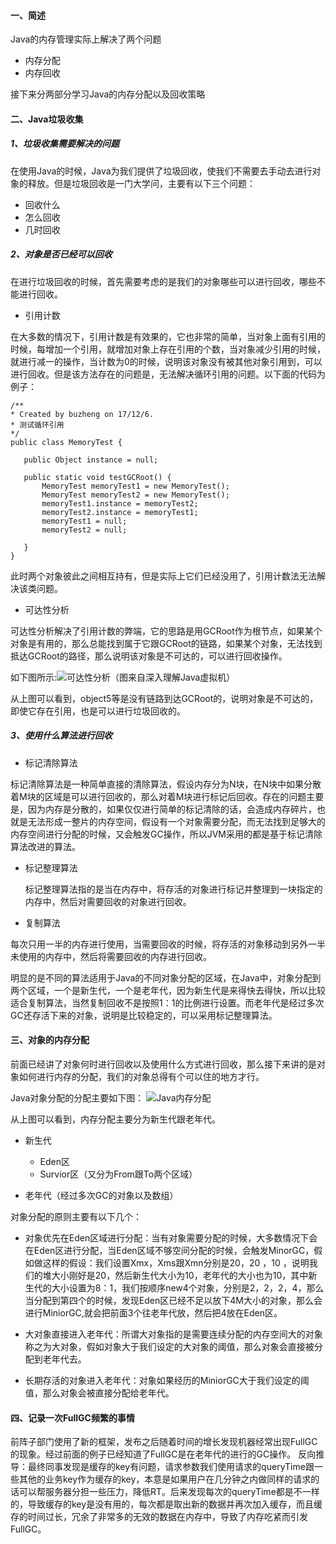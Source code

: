 #### 一、简述
  Java的内存管理实际上解决了两个问题
  
  - 内存分配
  - 内存回收
  
  接下来分两部分学习Java的内存分配以及回收策略
  
#### 二、Java垃圾收集

##### 1、垃圾收集需要解决的问题
  
   在使用Java的时候，Java为我们提供了垃圾回收，使我们不需要去手动去进行对象的释放。但是垃圾回收是一门大学问，主要有以下三个问题：
   
   - 回收什么
   - 怎么回收
   - 几时回收
   
##### 2、对象是否已经可以回收
    
   在进行垃圾回收的时候，首先需要考虑的是我们的对象哪些可以进行回收，哪些不能进行回收。
   
   - 引用计数
   
   在大多数的情况下，引用计数是有效果的，它也非常的简单，当对象上面有引用的时候，每增加一个引用，就增加对象上存在引用的个数，当对象减少引用的时候，就进行减一的操作，当计数为0的时候，说明该对象没有被其他对象引用到，可以进行回收。但是该方法存在的问题是，无法解决循环引用的问题。以下面的代码为例子：
   
 ```
 /**
 * Created by buzheng on 17/12/6.
 * 测试循环引用
 */
public class MemoryTest {

    public Object instance = null;

    public static void testGCRoot() {
        MemoryTest memoryTest1 = new MemoryTest();
        MemoryTest memoryTest2 = new MemoryTest();
        memoryTest1.instance = memoryTest2;
        memoryTest2.instance = memoryTest1;
        memoryTest1 = null;
        memoryTest2 = null;
       
    }
}
 ```
  此时两个对象彼此之间相互持有，但是实际上它们已经没用了，引用计数法无法解决该类问题。
  
  - 可达性分析
  
  可达性分析解决了引用计数的弊端，它的思路是用GCRoot作为根节点，如果某个对象是有用的，那么总能找到属于它跟GCRoot的链路，如果某个对象，无法找到抵达GCRoot的路径，那么说明该对象是不可达的，可以进行回收操作。
  
  如下图所示:![可达性分析（图来自深入理解Java虚拟机）](https://s10.mogucdn.com//mlcdn/c45406/171206_8bc1bc9397f99c9i86914hag0i9f3_1528x942.png)
  
  从上图可以看到，object5等是没有链路到达GCRoot的，说明对象是不可达的，即使它存在引用，也是可以进行垃圾回收的。
  
##### 3、使用什么算法进行回收

 - 标记清除算法
 
 标记清除算法是一种简单直接的清除算法，假设内存分为N块，在N块中如果分散着M块的区域是可以进行回收的，那么对着M块进行标记后回收。存在的问题主要是，因为内存是分散的，如果仅仅进行简单的标记清除的话，会造成内存碎片，也就是无法形成一整片的内存空间，假设有一个对象需要分配，而无法找到足够大的内存空间进行分配的时候，又会触发GC操作，所以JVM采用的都是基于标记清除算法改进的算法。
 
- 标记整理算法

  标记整理算法指的是当在内存中，将存活的对象进行标记并整理到一块指定的内存中，然后对需要回收的对象进行回收。
  
- 复制算法

 每次只用一半的内存进行使用，当需要回收的时候，将存活的对象移动到另外一半未使用的内存中，然后将需要回收的内存进行回收。
  
  明显的是不同的算法适用于Java的不同对象分配的区域，在Java中，对象分配到两个区域，一个是新生代，一个是老年代，因为新生代是来得快去得快，所以比较适合复制算法，当然复制回收不是按照1：1的比例进行设置。而老年代是经过多次GC还存活下来的对象，说明是比较稳定的，可以采用标记整理算法。
  
#### 三、对象的内存分配
  前面已经讲了对象何时进行回收以及使用什么方式进行回收，那么接下来讲的是对象如何进行内存的分配，我们的对象总得有个可以住的地方才行。
  
  Java对象分配的分配主要如下图：
  ![Java内存分配](https://s10.mogucdn.com//mlcdn/c45406/171206_00b0j866ekie6l7d50987f0529adl_1014x456.png)
  
  
  从上图可以看到，内存分配主要分为新生代跟老年代。
  
  - 新生代
  
  	- Eden区
  	- Survior区（又分为From跟To两个区域）
  
  - 老年代（经过多次GC的对象以及数组）
  
对象分配的原则主要有以下几个：

- 对象优先在Eden区域进行分配：当有对象需要分配的时候，大多数情况下会在Eden区进行分配，当Eden区域不够空间分配的时候，会触发MinorGC，假如做这样的假设：我们设置Xmx，Xms跟Xmn分别是20，20 ，10 ，说明我们的堆大小刚好是20，然后新生代大小为10，老年代的大小也为10，其中新生代的大小设置为8：1，我们按顺序new4个对象，分别是2，2，2，4，那么当分配到第四个的时候，发现Eden区已经不足以放下4M大小的对象，那么会进行MiniorGC,就会把前面3个往老年代放，然后把4放在Eden区。

- 大对象直接进入老年代：所谓大对象指的是需要连续分配的内存空间大的对象称之为大对象，假如对象大于我们设定的大对象的阈值，那么对象会直接被分配到老年代去。

- 长期存活的对象进入老年代：对象如果经历的MiniorGC大于我们设定的阈值，那么对象会被直接分配给老年代。

#### 四、记录一次FullGC频繁的事情

前阵子部门使用了新的框架，发布之后随着时间的增长发现机器经常出现FullGC的现象。经过前面的例子已经知道了FullGC是在老年代的进行的GC操作。
反向推导：最终同事发现是缓存的key有问题，请求参数我们使用请求的queryTime跟一些其他的业务key作为缓存的key，本意是如果用户在几分钟之内做同样的请求的话可以帮服务器分担一些压力，降低RT。后来发现每次的queryTime都是不一样的，导致缓存的key是没有用的，每次都是取出新的数据并再次加入缓存，而且缓存的时间过长，冗余了非常多的无效的数据在内存中，导致了内存吃紧而引发FullGC。
  
  
 
   
